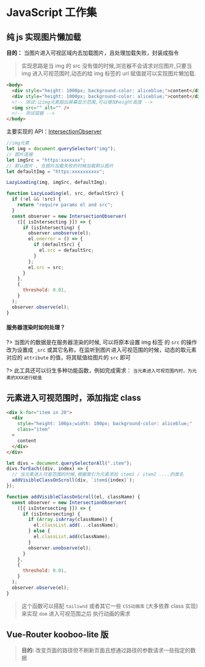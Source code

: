 # JavaScript 工作集

## 纯 js 实现图片懒加载

**目的：** 当图片进入可视区域内去加载图片，且处理加载失败，封装成指令

> 实现思路是当 img 的 src 没有值的时候,浏览器不会请求对应图片,只要当 img 进入可视范围时,动态的给 img 标签的 url 赋值就可以实现图片懒加载.

```html
<body>
  <div style="height: 1000px; background-color: aliceblue;">content</div>
  <div style="height: 1000px; background-color: aliceblue;">content</div>
  <!-- 测试:让img元素超出屏幕显示范围,可以增加height高度 -->
  <img src="" alt="" />
  <!-- 测试容器 -->
</body>
```

主要实现的 API：[IntersectionObserver](https://developer.mozilla.org/en-US/docs/Web/API/IntersectionObserver/IntersectionObserver)

```js
//img元素
let img = document.querySelector("img");
// 图片连接
let imgSrc = "https:xxxxxxx";
// 默认图片 , 在图片加载失败的时候加载默认图片
let defaultImg = "https:xxxxxxxxxx";

LazyLoading(img, imgSrc, defaultImg);

function LazyLoading(el, src, defaultSrc) {
  if (!el && !src) {
    return "require params el and src";
  }
  const observer = new IntersectionObserver(
    ([{ isIntersecting }]) => {
      if (isIntersecting) {
        observer.unobserve(el);
        el.onerror = () => {
          if (defaultSrc) {
            el.src = defaultSrc;
          }
        };
        el.src = src;
      }
    },
    {
      threshold: 0.01,
    }
  );
  observer.observe(el);
}
```

#### 服务器渲染时如何处理？

?> 当图片的数据是在服务器渲染的时候, 可以将原本设置 img 标签 的 `src` 的操作改为设置成 `_src` 或其它名称，在监听到图片进入可视范围的时候，动态的取元素对应的 `attribute` 的值，将其赋值给图片的 `src` 即可

?> 此工具还可以衍生多种功能函数，例如完成需求： `当元素进入可视范围内时，为元素的XXX进行赋值`



## 元素进入可视范围时，添加指定 class

```html
<div k-for="item in 20">
  <div
    style="height: 100px;width: 100px; background-color: aliceblue;"
    class="item"
  >
    content
  </div>
</div>
```

```js
let divs = document.querySelectorAll(".item");
divs.forEach((div, index) => {
  // 当元素进入可是范围的时候,根据索引为元素添加 item1 / item2 ....的类名
  addVisibleClassOnScroll(div, `item${index}`);
});

function addVisibleClassOnScroll(el, className) {
  const observer = new IntersectionObserver(
    ([{ isIntersecting }]) => {
      if (isIntersecting) {
        if (Array.isArray(className)) {
          el.classList.add(...className);
        } else {
          el.classList.add(className);
        }
        observer.unobserve(el);
      }
    },
    {
      threshold: 0.01,
    }
  );
  observer.observe(el);
}
```

> 这个函数可以搭配 `tailiwnd` 或者其它一些 `CSS动画库` (大多依靠 class 实现) 来实现 `dom` 进入可视范围之后 执行动画的需求

## Vue-Router kooboo-lite 版

> **目的:** 改变页面的路径但不刷新页面且想通过路径的参数请求一些指定的数据
